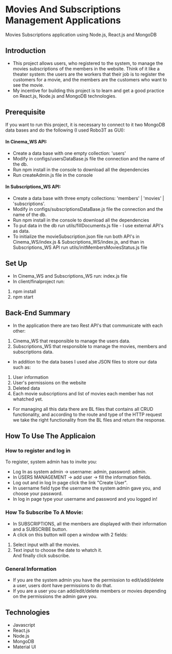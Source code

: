 # Movies And Subscriptions Management Applications
Movies Subscriptions application using Node.js, React.js and MongoDB

## Introduction
- This project allows users, who registered to the system, to manage the movies subscriptions of the members in the website. Think of it like a theater system: the users are the workers that their job is to register the customers for a movie, and the members are the customers who want to see the movie.
- My incentive for building this project is to learn and get a good practice on React.js, Node.js and MongoDB technologies.

## Prerequisite
If you want to run this project, it is necessary to connect to it two MongoDB data bases and do the following (I used Robo3T as GUI):
#### In Cinema_WS API:
- Create a data base with one empty collection: 'users' 
- Modify in configs/usersDataBase.js file the connection and the name of the db.
- Run npm install in the console to download all the dependencies
- Run createAdmin.js file in the console
#### In Subscriptions_WS API:
- Create a data base with three empty collections: 'members' | 'movies' | 'subscriptions'.
- Modify in configs/subscriptionsDataBase.js file the connection and the name of the db.
- Run npm install in the console to download all the dependencies
- To put data in the db run utils/fillDocuments.js file - I use external API's as data.
- To initialize the movieSubscription.json file run both API's in Cinema_WS/index.js & Subscriptions_WS/index.js, and than in Subscriptions_WS API run  utils/initMembersMoviesStatus.js file 


## Set Up
- In Cinema_WS and Subscriptions_WS run: index.js file
- In client/finalproject run: 
1. npm install
2. npm start

## Back-End Summary
- In the application there are two Rest API's that communicate with each other:
1. Cinema_WS that responsible to manage the users data.
2. Subscriptions_WS that responsible to manage the movies, members and subscriptions data.
- In addition to the data bases I used alse JSON files to store our data such as:
1. User information
2. User's permissions on the website
3. Deleted data
4. Each movie subscriptions and list of movies each member has not whatched yet.

- For managing all this data there are BL files that contains all CRUD functionality,
and according to the route and type of the HTTP request we take the right functionality from the BL files and return the response.

## How To Use The Applicaion
### How to register and log in
To register, system admin has to invite you:
- Log In as system admin -> username: admin, password: admin.
- In USERS MANAGEMENT -> add user -> fill the information fields.
- Log out and in log In page click the link "Create User".
- In username field type the username the system admin gave you, and choose your password.
- In log in page type your username and password and you logged in!
### How To Subscribe To A Movie:
- In SUBSCRIPTIONS, all the members are displayed with their information and a SUBSCRIBE button.
- A click on this button will open a window with 2 fields:
1. Select input with all the movies.
2. Text input to choose the date to whatch it.\
And finally click subscribe.
### General Information
- If you are the system admin you have the permission to edit/add/delete a user, users dont have permissions to do that.
- If you are a user you can add/edit/delete members or movies depending on the permissions the admin gave you.


## Technologies
- Javascript
- React.js
- Node.js
- MongoDB
- Material UI


